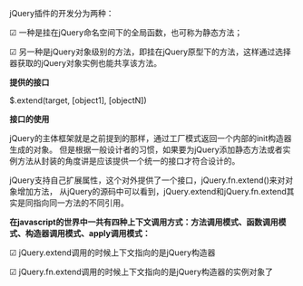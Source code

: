 jQuery插件的开发分为两种：

  ☑  一种是挂在jQuery命名空间下的全局函数，也可称为静态方法；

  ☑  另一种是jQuery对象级别的方法，即挂在jQuery原型下的方法，这样通过选择器获取的jQuery对象实例也能共享该方法。

**提供的接口**

$.extend(target, [object1], [objectN])

**接口的使用**

<script>
jQuery.extend({
  data: function() {},
  removeData: function() {}
})

jQuery.fn.extend({
  data: function() {},
  removeData: function() {}
})
</script>

 jQuery的主体框架就是之前提到的那样，通过工厂模式返回一个内部的init构造器生成的对象。
 但是根据一般设计者的习惯，如果要为jQuery添加静态方法或者实例方法从封装的角度讲是应该提供一个统一的接口才符合设计的。

jQuery支持自己扩展属性，这个对外提供了一个接口，jQuery.fn.extend()来对对象增加方法，
从jQuery的源码中可以看到，jQuery.extend和jQuery.fn.extend其实是同指向同一方法的不同引用。

**在javascript的世界中一共有四种上下文调用方式：方法调用模式、函数调用模式、构造器调用模式、apply调用模式：**

  ☑  jQuery.extend调用的时候上下文指向的是jQuery构造器

  ☑  jQuery.fn.extend调用的时候上下文指向的是jQuery构造器的实例对象了


  <script>
  aAron.extend = aAron.fn.extend = function() {
    var options, src, copy,
        target = arguments[0] || {},
        i = 1,
        length = arguments.length;
    
    // 只有一个参数，就是对jQuery自身的扩展处理
    // extend, fn.extend
    if (! === length) {
      target = this; // 调用的上下文对象jQuery 或者实例
      i--;
    }
    for (; i < length; i++) {
      // 从i开始取参数，不为空开始遍历
      if ((options = arguments[i]) != null) {
        for (name in options) {
          copy = options[name];
          //覆盖拷贝
          target[name] = copy;
        }
      }
    }
    return target;
  }
  </script>